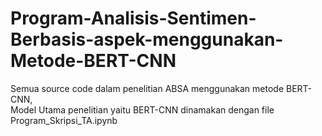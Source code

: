 # Program-Analisis-Sentimen-Berbasis-aspek-menggunakan-Metode-BERT-CNN

Semua source code dalam penelitian ABSA menggunakan metode BERT-CNN,<br>
Model Utama penelitian yaitu BERT-CNN dinamakan dengan file Program_Skripsi_TA.ipynb
